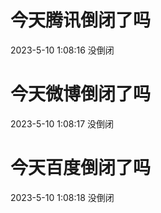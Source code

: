 # 今天腾讯倒闭了吗

2023-5-10 1:08:16 没倒闭

# 今天微博倒闭了吗

2023-5-10 1:08:17 没倒闭

# 今天百度倒闭了吗

2023-5-10 1:08:18 没倒闭

